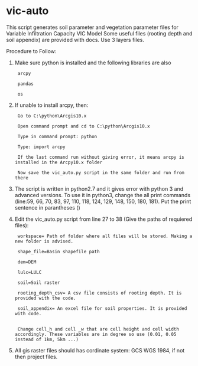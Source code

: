 # vic-auto
This script generates soil parameter and vegetation parameter files for Variable Infiltration Capacity VIC Model
Some useful files (rooting depth and soil appendix) are provided with docs. Use 3 layers files.

Procedure to Follow:

1. Make sure python is installed and the following libraries are also

		arcpy
	
		pandas
	
		os

2. If unable to install arcpy, then:

		Go to C:\python\Arcgis10.x
	
		Open command prompt and cd to C:\python\Arcgis10.x
	
		Type in command prompt: python
	
		Type: import arcpy
	
		If the last command run without giving error, it means arcpy is installed in the Arcpy10.x folder
	
		Now save the vic_auto.py script in the same folder and run from there
	
3. The script is written in python2.7 and it gives error with python 3 and advanced versions. 
To use it in python3, change the all print commands (line:59, 66, 70, 83, 97, 110, 118, 124, 129, 148, 150, 180, 181). 
Put the print sentence in parantheses ()

4. Edit the vic_auto.py script from line 27 to 38 (Give the paths of requiered files):

		workspace= Path of folder where all files will be stored. Making a new folder is advised.
	
		shape_file=Basin shapefile path
	
		dem=DEM        
	
		lulc=LULC
	
		soil=Soil raster
	
		rooting_depth_csv= A csv file consists of rooting depth. It is provided with the code.
	
		soil_appendix= An excel file for soil properties. It is provided with code.
	
	
		Change cell_h and cell _w that are cell height and cell width accordingly. These variables are in degree so use (0.01, 0.05 instead of 1km, 5km ...)
	
5. All gis raster files should has cordinate system: GCS WGS 1984, if not then project files.

